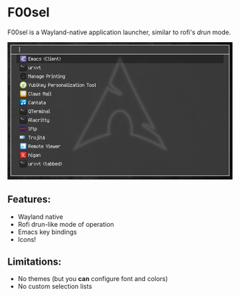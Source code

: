 # F00sel

F00sel is a Wayland-native application launcher, similar to rofi's
_drun_ mode.

![Screenshot](doc/screenshot.png)



## Features:

- Wayland native
- Rofi drun-like mode of operation
- Emacs key bindings
- Icons!


## Limitations:

- No themes (but you **can** configure font and colors)
- No custom selection lists
